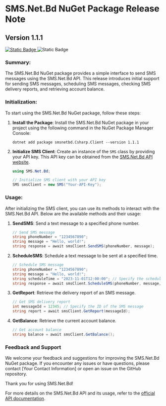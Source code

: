 
# SMS.Net.Bd NuGet Package Release Note

## Version 1.1.1
[![Static Badge](https://img.shields.io/badge/NuGet-1.1.1-blue?style=flat)
](https://www.nuget.org/packages/smsnetbd.Csharp.Client)
![Static Badge](https://img.shields.io/badge/.Net_Core-6.0-purple?style=flat)
### Summary:
The SMS.Net.Bd NuGet package provides a simple interface to send SMS messages using the SMS.Net.Bd API. This release introduces initial support for sending SMS messages, scheduling SMS messages, checking SMS delivery reports, and retrieving account balance.

### Initialization:
To start using the SMS.Net.Bd NuGet package, follow these steps:


1. **Install the Package**: Install the SMS.Net.Bd NuGet package in your project using the following command in the NuGet Package Manager Console:

   ```shell
   dotnet add package smsnetbd.Csharp.Client --version 1.1.1
   ```

2. **Initialize SMS Client**: Create an instance of the `SMS` class by providing your API key. This API key can be obtained from the [SMS.Net.Bd API website](https://www.sms.net.bd/api).

   ```csharp
   using SMS.Net.Bd;

   // Initialize SMS client with your API key
   SMS smsClient = new SMS("Your-API-Key");
   ```

### Usage:
After initializing the SMS client, you can use its methods to interact with the SMS.Net.Bd API. Below are the available methods and their usage:

1. **SendSMS**: Send a text message to a specified phone number.

   ```csharp
   // Send SMS message
   string phoneNumber = "1234567890";
   string message = "Hello, world!";
   string response = await smsClient.SendSMS(phoneNumber, message);
   ```

2. **ScheduleSMS**: Schedule a text message to be sent at a specified time.

   ```csharp
   // Schedule SMS message
   string phoneNumber = "1234567890";
   string message = "Hello, world!";
   string scheduleTime = "2023-11-01T12:00:00"; // Specify the scheduled time in ISO 8601 format
   string response = await smsClient.ScheduleSMS(phoneNumber, message, scheduleTime);
   ```

3. **GetReport**: Retrieve the delivery report of an SMS message.

   ```csharp
   // Get SMS delivery report
   int messageId = 12345; // Specify the ID of the SMS message
   string report = await smsClient.GetReport(messageId);
   ```

4. **GetBalance**: Retrieve the current account balance.

   ```csharp
   // Get account balance
   string balance = await smsClient.GetBalance();
   ```

### Feedback and Support

We welcome your feedback and suggestions for improving the SMS.Net.Bd NuGet package. If you encounter any issues or have questions, please contact [Your Contact Information] or open an issue on the GitHub repository.

Thank you for using SMS.Net.Bd!


For more details on the SMS.Net.Bd API and its usage, refer to the [official API documentation](https://www.sms.net.bd/api).
